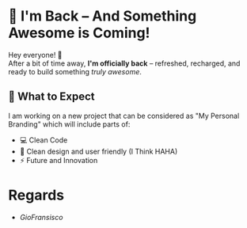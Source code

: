 # 🚀 I'm Back – And Something Awesome is Coming!

Hey everyone! 👋  
After a bit of time away, **I'm officially back** – refreshed, recharged, and ready to build something *truly awesome*.

## 🔧 What to Expect

I am working on a new project that can be considered as "My Personal Branding" which will include parts of:
- 💻 Clean Code
- 🎨 Clean design and user friendly (I Think HAHA)
- ⚡️ Future and Innovation

# Regards
- *GioFransisco*
